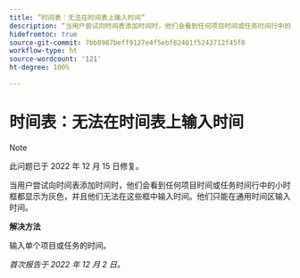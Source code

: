 ```yaml
---
title: ”时间表：无法在时间表上输入时间“
description: “当用户尝试向时间表添加时间时，他们会看到任何项目时间或任务时间行中的小时框都显示为灰色，并且他们无法在这些框中输入时间。他们只能在通用时间区输入时间。”
hidefromtoc: true
source-git-commit: 7bb0987beff9127e4f5ebf82401f5243712f45f0
workflow-type: ht
source-wordcount: '121'
ht-degree: 100%

---
```



# 时间表：无法在时间表上输入时间

>[!NOTE]
>
>此问题已于 2022 年 12 月 15 日修复。

当用户尝试向时间表添加时间时，他们会看到任何项目时间或任务时间行中的小时框都显示为灰色，并且他们无法在这些框中输入时间。他们只能在通用时间区输入时间。

**解决方法**

输入单个项目或任务的时间。

_首次报告于 2022 年 12 月 2 日。_

